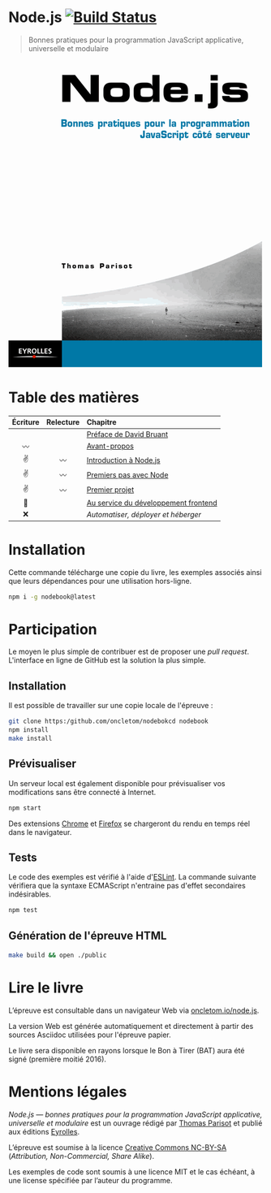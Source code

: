 # Node.js [![Build Status](https://travis-ci.org/oncletom/nodebook.svg)](https://travis-ci.org/oncletom/nodebook)

> Bonnes pratiques pour la programmation JavaScript applicative, universelle et modulaire

![](cover.png?raw=1)

# Table des matières

Écriture    | Relecture  | Chapitre
:----------:|:----------:|:--------
            |            | [Préface de David Bruant](foreword/foreword-fr.adoc)
:wavy_dash: |            | [Avant-propos](foreword/preamble.adoc)
:v:         |:wavy_dash: | [Introduction à Node.js](chapter-01/index.adoc)
:v:         |:wavy_dash: | [Premiers pas avec Node](chapter-02/index.adoc)
:v:         |:wavy_dash: | [Premier projet](chapter-03/index.adoc)
:muscle:    |            | [Au service du développement frontend](chapter-04/index.adoc)
:x:         |            | *Automatiser, déployer et héberger*

# Installation

Cette commande télécharge une copie du livre, les exemples associés ainsi que leurs dépendances pour une utilisation hors-ligne.

```bash
npm i -g nodebook@latest
```

# Participation

Le moyen le plus simple de contribuer est de proposer une *pull request*.
L'interface en ligne de GitHub est la solution la plus simple.

## Installation

Il est possible de travailler sur une copie locale de l'épreuve :

```bash
git clone https:/github.com/oncletom/nodebokcd nodebook
npm install
make install
```

## Prévisualiser

Un serveur local est également disponible pour prévisualiser vos modifications sans être connecté à Internet.

```bash
npm start
```

Des extensions [Chrome][adoc-chrome] et [Firefox][adoc-firefox] se chargeront du rendu en temps réel dans le navigateur.

[adoc-chrome]: https://chrome.google.com/webstore/detail/asciidoctorjs-live-previe/iaalpfgpbocpdfblpnhhgllgbdbchmia
[adoc-firefox]: https://addons.mozilla.org/fr/firefox/addon/asciidoctorjs-live-preview/

## Tests

Le code des exemples est vérifié à l'aide d'[ESLint](http://eslint.org/).
La commande suivante vérifiera que la syntaxe ECMAScript n'entraine pas d'effet secondaires indésirables.

```bash
npm test
```

## Génération de l'épreuve HTML

```bash
make build && open ./public
```


# Lire le livre

L’épreuve est consultable dans un navigateur Web via [oncletom.io/node.js][livre-web].

La version Web est générée automatiquement et directement à partir des sources Asciidoc utilisées pour l'épreuve papier.

Le livre sera disponible en rayons lorsque le Bon à Tirer (BAT) aura été signé (première moitié 2016).

# Mentions légales

*Node.js — bonnes pratiques pour la programmation JavaScript applicative, universelle et modulaire* est un ouvrage rédigé par [Thomas Parisot](https://oncletom.io) et publié aux éditions [Eyrolles](http://www.eyrolles.fr).

L’épreuve est soumise à la licence [Creative Commons NC-BY-SA][cc-nc-by-sa] (*Attribution, Non-Commercial, Share Alike*).

Les exemples de code sont soumis à une licence MIT et le cas échéant, à une license spécifiée par l’auteur du programme.


[livre-web]: https://oncletom.io/node.js
[cc-nc-by-sa]: https://creativecommons.org/licenses/by-nc-sa/3.0/deed.fr